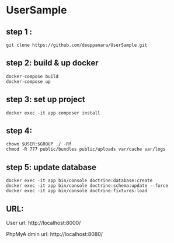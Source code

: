UserSample
==========

## step 1 : 

```
git clone https://github.com/deeppanara/UserSample.git
```

## step 2: build & up docker

```
docker-compose build
docker-compose up
```

## step 3: set up project  

```
docker exec -it app composer install
```

## step 4:   

```
chown $USER:$GROUP ./ -Rf
chmod -R 777 public/bundles public/uploads var/cache var/logs
```

## step 5: update database 

```
docker exec -it app bin/console doctrine:database:create
docker exec -it app bin/console doctrine:schema:update --force
docker exec -it app bin/console doctrine:fixtures:load
```

## URL:
 
User url: http://localhost:8000/

PhpMyA dmin url: http://localhost:8080/




